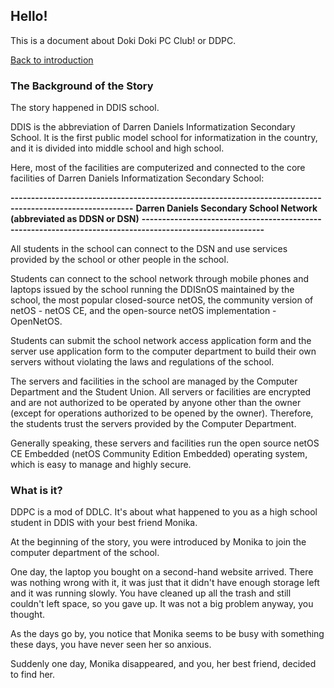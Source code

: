 ## Hello!
This is a document about Doki Doki PC Club! or DDPC.

[Back to introduction](/profile/README.md)

### The Background of the Story
The story happened in DDIS school.

DDIS is the abbreviation of Darren Daniels Informatization Secondary School. It is the first public model school for informatization in the country, and it is divided into middle school and high school.

Here, most of the facilities are computerized and connected to the core facilities of Darren Daniels Informatization Secondary School:

**\-\-\-\-\-\-\-\-\-\-\-\-\-\-\-\-\-\-\-\-\-\-\-\-\-\-\-\-\-\-\-\-\-\-\-\-\-\-\-\-\-\-\-\-\-\-\-\-\-\-\-\-\-\-\-\-\-\-\-\-\-\-\-\-\-\-\-\-\-\-\-\-\-\-\-\-\-\-\-\-\-\-\-\-\-\-\-\-\-\-\-\-\-\-\-\-\-\-\-\-\-\-\-\-\-\-**
**Darren Daniels Secondary School Network (abbreviated as DDSN or DSN)**
**\-\-\-\-\-\-\-\-\-\-\-\-\-\-\-\-\-\-\-\-\-\-\-\-\-\-\-\-\-\-\-\-\-\-\-\-\-\-\-\-\-\-\-\-\-\-\-\-\-\-\-\-\-\-\-\-\-\-\-\-\-\-\-\-\-\-\-\-\-\-\-\-\-\-\-\-\-\-\-\-\-\-\-\-\-\-\-\-\-\-\-\-\-\-\-\-\-\-\-\-\-\-\-\-\-\-**

All students in the school can connect to the DSN and use services provided by the school or other people in the school.

Students can connect to the school network through mobile phones and laptops issued by the school running the DDISnOS maintained by the school, the most popular closed-source netOS, the community version of netOS - netOS CE, and the open-source netOS implementation - OpenNetOS.

Students can submit the school network access application form and the server use application form to the computer department to build their own servers without violating the laws and regulations of the school.

The servers and facilities in the school are managed by the Computer Department and the Student Union. All servers or facilities are encrypted and are not authorized to be operated by anyone other than the owner (except for operations authorized to be opened by the owner). Therefore, the students trust the servers provided by the Computer Department.

Generally speaking, these servers and facilities run the open source netOS CE Embedded (netOS Community Edition Embedded) operating system, which is easy to manage and highly secure.

### What is it?
DDPC is a mod of DDLC. It's about what happened to you as a high school student in DDIS with your best friend Monika.

At the beginning of the story, you were introduced by Monika to join the computer department of the school.

One day, the laptop you bought on a second-hand website arrived. There was nothing wrong with it, it was just that it didn't have enough storage left and it was running slowly. You have cleaned up all the trash and still couldn't left space, so you gave up. It was not a big problem anyway, you thought.

As the days go by, you notice that Monika seems to be busy with something these days, you have never seen her so anxious.

Suddenly one day, Monika disappeared, and you, her best friend, decided to find her.